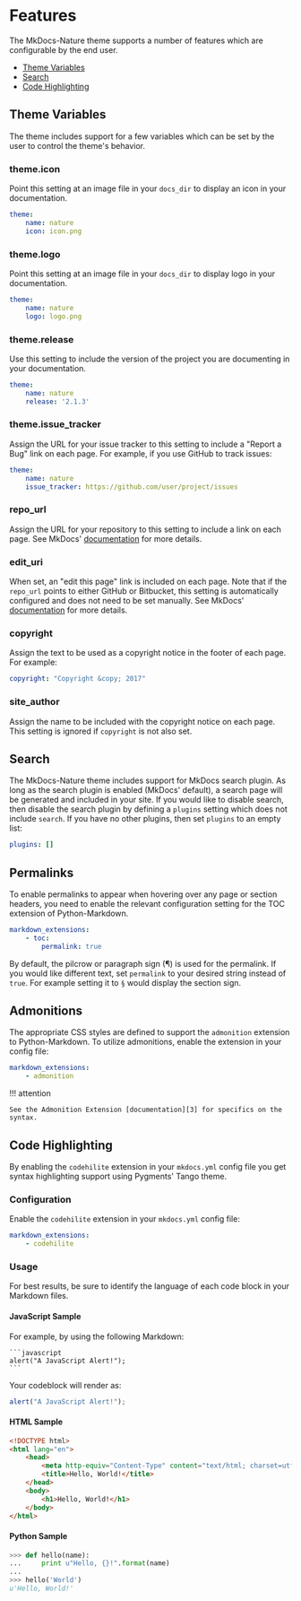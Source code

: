 # Features

The MkDocs-Nature theme supports a number of features which are configurable by
the end user.

* [Theme Variables](#theme-variables)
* [Search](#search)
* [Code Highlighting](#code-highlighting)

## Theme Variables

The theme includes support for a few variables which can be set by the user to
control the theme's behavior.

### theme.icon

Point this setting at an image file in your `docs_dir` to display an icon in
your documentation.

```yaml
theme:
    name: nature
    icon: icon.png
```

### theme.logo

Point this setting at an image file in your `docs_dir` to display logo in
your documentation.

```yaml
theme:
    name: nature
    logo: logo.png
```

### theme.release

Use this setting to include the version of the project you are documenting in
your documentation.

```yaml
theme:
    name: nature
    release: '2.1.3'
```

### theme.issue_tracker

Assign the URL for your issue tracker to this setting to include a "Report a
Bug" link on each page. For example, if you use GitHub to track issues:

```yaml
theme:
    name: nature
    issue_tracker: https://github.com/user/project/issues
```

### repo_url

Assign the URL for your repository to this setting to include a link on each
page. See MkDocs' [documentation][1] for more details.

[1]: https://www.mkdocs.org/user-guide/configuration/#repo_url

### edit_uri

When set, an "edit this page" link is included on each page. Note that if the
`repo_url` points to either GitHub or Bitbucket, this setting is automatically
configured and does not need to be set manually. See MkDocs' [documentation][2]
for more details.

[2]: https://www.mkdocs.org/user-guide/configuration/#edit_uri

### copyright

Assign the text to be used as a copyright notice in the footer of each page. For
example:

```yaml
copyright: "Copyright &copy; 2017"
```

### site_author

Assign the name to be included with the copyright notice on each page. This
setting is ignored if `copyright` is not also set.

## Search

The MkDocs-Nature theme includes support for MkDocs search plugin. As long as
the search plugin is enabled (MkDocs' default), a search page will be generated
and included in your site. If you would like to disable search, then disable the
search plugin by defining a `plugins` setting which does not include `search`.
If you have no other plugins, then set `plugins` to an empty list:

```yaml
plugins: []
```

## Permalinks

To enable permalinks to appear when hovering over any page or section headers,
you need to enable the relevant configuration setting for the TOC extension of
Python-Markdown.

```yaml
markdown_extensions:
    - toc:
        permalink: true
```

By default, the pilcrow or paragraph sign (&para;) is used for the permalink. If
you would like different text, set `permalink` to your desired string instead of
`true`. For example setting it to `§` would display the section sign.

## Admonitions

The appropriate CSS styles are defined to support the `admonition` extension to
Python-Markdown. To utilize admonitions, enable the extension in your config
file:

```yaml
markdown_extensions:
    - admonition
```

!!! attention

    See the Admonition Extension [documentation][3] for specifics on the syntax.

[3]: https://python-markdown.github.io/extensions/admonition#syntax

## Code Highlighting

By enabling the `codehilite` extension in your `mkdocs.yml` config file you get
syntax highlighting support using Pygments' Tango theme.

### Configuration

Enable the `codehilite` extension in your `mkdocs.yml` config file:

```yaml
markdown_extensions:
    - codehilite
```

### Usage

For best results, be sure to identify the language of each code block in your
Markdown files.

#### JavaScript Sample

For example, by using the following Markdown:

    ```javascript
    alert("A JavaScript Alert!");
    ```

Your codeblock will render as:

```javascript
alert("A JavaScript Alert!");
```

#### HTML Sample

```html
<!DOCTYPE html>
<html lang="en">
    <head>
        <meta http-equiv="Content-Type" content="text/html; charset=utf-8" />
        <title>Hello, World!</title>
    </head>
    <body>
        <h1>Hello, World!</h1>
    </body>
</html>
```

#### Python Sample

```python
>>> def hello(name):
...     print u"Hello, {}!".format(name)
...
>>> hello('World')
u'Hello, World!'
```
